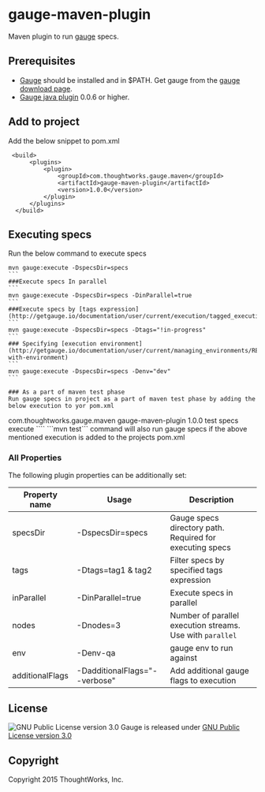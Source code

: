# gauge-maven-plugin

Maven plugin to run [gauge](http://getgauge.io) specs.

## Prerequisites
* [Gauge](http://getgauge.io) should be installed and in $PATH. Get gauge from the [gauge download page](http://getgauge.io/download.html).
* [Gauge java plugin](https://github.com/getgauge/gauge-java) 0.0.6 or higher.

## Add to project

Add the below snippet to pom.xml

````
 <build>
      <plugins>
          <plugin>
              <groupId>com.thoughtworks.gauge.maven</groupId>
              <artifactId>gauge-maven-plugin</artifactId>
              <version>1.0.0</version>
          </plugin>
      </plugins>
  </build>

````

## Executing specs
Run the below command to execute specs
````
mvn gauge:execute -DspecsDir=specs
```
###Execute specs In parallel
```
mvn gauge:execute -DspecsDir=specs -DinParallel=true
```
###Execute specs by [tags expression](http://getgauge.io/documentation/user/current/execution/tagged_execution.html)
```
mvn gauge:execute -DspecsDir=specs -Dtags="!in-progress"
```
### Specifying [execution environment](http://getgauge.io/documentation/user/current/managing_environments/README.html#executing-with-environment)
```
mvn gauge:execute -DspecsDir=specs -Denv="dev"
```

### As a part of maven test phase
Run gauge specs in project as a part of maven test phase by adding the below execution to yor pom.xml

````
 <build>
      <plugins>
          <plugin>
              <groupId>com.thoughtworks.gauge.maven</groupId>
              <artifactId>gauge-maven-plugin</artifactId>
              <version>1.0.0</version>
              <executions>
                  <execution>
                      <phase>test</phase>
                      <configuration>
                          <specsDir>specs</specsDir>
                      </configuration>
                      <goals>
                          <goal>execute</goal>
                      </goals>
                  </execution>
              </executions>
          </plugin>
        </plugins>
  </build>
````
```mvn test``` command will also run gauge specs if the above mentioned execution is added to the projects pom.xml

### All Properties
The following plugin properties can be additionally set:

|Property name|Usage|Description|
|-------------|-----|-----------|
|specsDir| -DspecsDir=specs| Gauge specs directory path. Required for executing specs|
|tags    | -Dtags=tag1 & tag2 |Filter specs by specified tags expression|
|inParallel| -DinParallel=true | Execute specs in parallel|
|nodes    | -Dnodes=3 | Number of parallel execution streams. Use with ```parallel```|
|env      | -Denv-qa  | gauge env to run against  |
|additionalFlags| -DadditionalFlags="--verbose" | Add additional gauge flags to execution|

## License

![GNU Public License version 3.0](http://www.gnu.org/graphics/gplv3-127x51.png)
Gauge is released under [GNU Public License version 3.0](http://www.gnu.org/licenses/gpl-3.0.txt)

## Copyright

Copyright 2015 ThoughtWorks, Inc.


